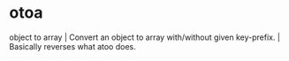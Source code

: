 # otoa

object to array | Convert an object to array with/without given key-prefix. | Basically reverses what atoo does.
